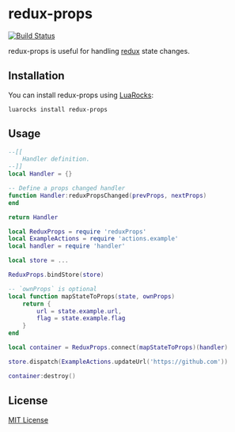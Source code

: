 # redux-props
[![Build Status](https://api.travis-ci.org/pyericz/redux-props.svg?branch=master)](https://travis-ci.org/pyericz/redux-props)

redux-props is useful for handling [redux](https://github.com/pyericz/redux-lua) state changes.

## Installation
You can install redux-props using [LuaRocks](http://luarocks.org/modules/pyericz/redux-props):
```
luarocks install redux-props
```

## Usage
```lua
--[[
    Handler definition.
--]]
local Handler = {}

-- Define a props changed handler
function Handler:reduxPropsChanged(prevProps, nextProps)
end

return Handler
```
```lua
local ReduxProps = require 'reduxProps'
local ExampleActions = require 'actions.example'
local handler = require 'handler'

local store = ...

ReduxProps.bindStore(store)

-- `ownProps` is optional
local function mapStateToProps(state, ownProps)
    return {
        url = state.example.url,
        flag = state.example.flag
    }
end

local container = ReduxProps.connect(mapStateToProps)(handler)

store.dispatch(ExampleActions.updateUrl('https://github.com'))

container:destroy()
```

## License
[MIT License](https://github.com/pyericz/redux-props/blob/master/LICENSE)
